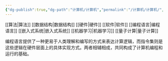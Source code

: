 ```yaml
---
{"dg-publish":true,"dg-path":"计算机/计算机","permalink":"/计算机/计算机/","pinned":true,"noteIcon":"","created":"2024-04-16T13:01:27.472+08:00","updated":"2024-04-23T18:48:01.928+08:00"}
---
```


[[算法\|算法]]
[[数据结构\|数据结构]]
[[硬件\|硬件]]
[[软件\|软件]]
[[编程语言\|编程语言]]
[[嵌入式系统\|嵌入式系统]]
[[机器学习\|机器学习]]
[[量子计算\|量子计算]]

编程语言提供了一种更易于人类理解和编写的方式来表达计算逻辑，而指令集则是这些逻辑在硬件层面上的具体实现方式。两者相辅相成，共同构成了计算机编程和运行的基础。
